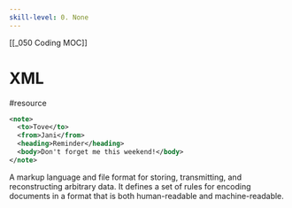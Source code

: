 ```yaml
---
skill-level: 0. None 
---
```



[[_050 Coding MOC]]
# XML
#resource 

```xml
<note>  
  <to>Tove</to>  
  <from>Jani</from>  
  <heading>Reminder</heading>  
  <body>Don't forget me this weekend!</body>  
</note>
```

A markup language and file format for storing, transmitting, and reconstructing arbitrary data. It defines a set of rules for encoding documents in a format that is both human-readable and machine-readable.
